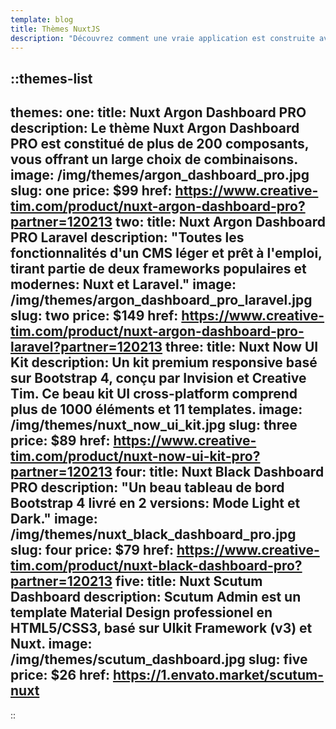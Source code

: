 ```yaml
---
template: blog
title: Thèmes NuxtJS
description: "Découvrez comment une vraie application est construite avec la stack Nuxt.js grâce aux thèmes édités par nos partenaires."
---
```

::themes-list
---
themes:
  one:
    title: Nuxt Argon Dashboard PRO
    description: Le thème Nuxt Argon Dashboard PRO est constitué de plus de 200 composants, vous offrant un large choix de combinaisons.
    image: /img/themes/argon_dashboard_pro.jpg
    slug: one
    price: $99
    href: https://www.creative-tim.com/product/nuxt-argon-dashboard-pro?partner=120213
  two:
    title: Nuxt Argon Dashboard PRO Laravel
    description: "Toutes les fonctionnalités d'un CMS léger et prêt à l'emploi, tirant partie de deux frameworks populaires et modernes: Nuxt et Laravel."
    image: /img/themes/argon_dashboard_pro_laravel.jpg
    slug: two
    price: $149
    href: https://www.creative-tim.com/product/nuxt-argon-dashboard-pro-laravel?partner=120213
  three:
    title: Nuxt Now UI Kit
    description: Un kit premium responsive basé sur Bootstrap 4, conçu par Invision et Creative Tim. Ce beau kit UI cross-platform comprend plus de 1000 éléments et 11 templates.
    image: /img/themes/nuxt_now_ui_kit.jpg
    slug: three
    price: $89
    href: https://www.creative-tim.com/product/nuxt-now-ui-kit-pro?partner=120213
  four:
    title: Nuxt Black Dashboard PRO
    description: "Un beau tableau de bord Bootstrap 4 livré en 2 versions: Mode Light et Dark."
    image: /img/themes/nuxt_black_dashboard_pro.jpg
    slug: four
    price: $79
    href: https://www.creative-tim.com/product/nuxt-black-dashboard-pro?partner=120213
  five:
    title: Nuxt Scutum Dashboard
    description: Scutum Admin est un template Material Design professionel en HTML5/CSS3, basé sur UIkit Framework (v3) et Nuxt.
    image: /img/themes/scutum_dashboard.jpg
    slug: five
    price: $26
    href: https://1.envato.market/scutum-nuxt
---
::
